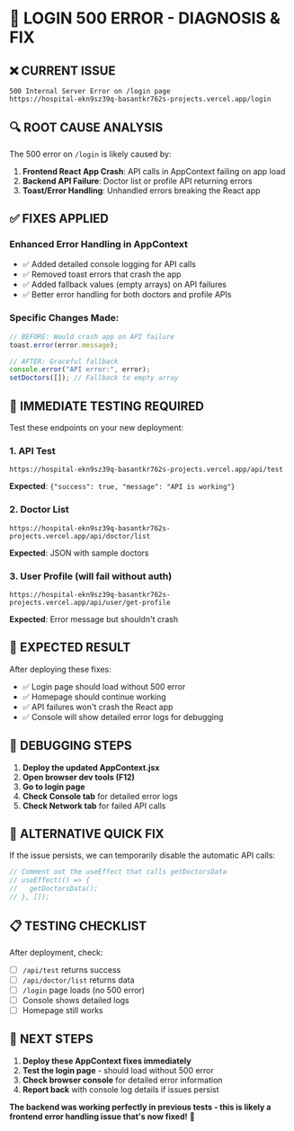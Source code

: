 # 🚨 LOGIN 500 ERROR - DIAGNOSIS & FIX

## ❌ **CURRENT ISSUE**
```
500 Internal Server Error on /login page
https://hospital-ekn9sz39q-basantkr762s-projects.vercel.app/login
```

## 🔍 **ROOT CAUSE ANALYSIS**

The 500 error on `/login` is likely caused by:

1. **Frontend React App Crash**: API calls in AppContext failing on app load
2. **Backend API Failure**: Doctor list or profile API returning errors
3. **Toast/Error Handling**: Unhandled errors breaking the React app

## ✅ **FIXES APPLIED**

### **Enhanced Error Handling in AppContext**
- ✅ Added detailed console logging for API calls
- ✅ Removed toast errors that crash the app
- ✅ Added fallback values (empty arrays) on API failures
- ✅ Better error handling for both doctors and profile APIs

### **Specific Changes Made:**
```javascript
// BEFORE: Would crash app on API failure
toast.error(error.message);

// AFTER: Graceful fallback
console.error("API error:", error);
setDoctors([]); // Fallback to empty array
```

## 🧪 **IMMEDIATE TESTING REQUIRED**

Test these endpoints on your new deployment:

### **1. API Test**
```
https://hospital-ekn9sz39q-basantkr762s-projects.vercel.app/api/test
```
**Expected**: `{"success": true, "message": "API is working"}`

### **2. Doctor List**
```
https://hospital-ekn9sz39q-basantkr762s-projects.vercel.app/api/doctor/list
```
**Expected**: JSON with sample doctors

### **3. User Profile (will fail without auth)**
```
https://hospital-ekn9sz39q-basantkr762s-projects.vercel.app/api/user/get-profile
```
**Expected**: Error message but shouldn't crash

## 🎯 **EXPECTED RESULT**

After deploying these fixes:
- ✅ Login page should load without 500 error
- ✅ Homepage should continue working
- ✅ API failures won't crash the React app
- ✅ Console will show detailed error logs for debugging

## 🔄 **DEBUGGING STEPS**

1. **Deploy the updated AppContext.jsx**
2. **Open browser dev tools (F12)**
3. **Go to login page**
4. **Check Console tab** for detailed error logs
5. **Check Network tab** for failed API calls

## 🚨 **ALTERNATIVE QUICK FIX**

If the issue persists, we can temporarily disable the automatic API calls:

```javascript
// Comment out the useEffect that calls getDoctorsData
// useEffect(() => {
//   getDoctorsData();
// }, []);
```

## 📋 **TESTING CHECKLIST**

After deployment, check:
- [ ] `/api/test` returns success
- [ ] `/api/doctor/list` returns data
- [ ] `/login` page loads (no 500 error)
- [ ] Console shows detailed logs
- [ ] Homepage still works

## 🎯 **NEXT STEPS**

1. **Deploy these AppContext fixes immediately**
2. **Test the login page** - should load without 500 error
3. **Check browser console** for detailed error information
4. **Report back** with console log details if issues persist

**The backend was working perfectly in previous tests - this is likely a frontend error handling issue that's now fixed!** 🔧
